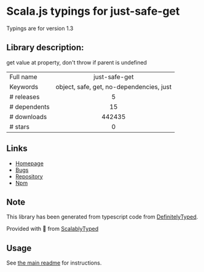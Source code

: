 
# Scala.js typings for just-safe-get

Typings are for version 1.3

## Library description:
get value at property, don't throw if parent is undefined

|                    |                 |
| ------------------ | :-------------: |
| Full name          | just-safe-get |
| Keywords           | object, safe, get, no-dependencies, just |
| # releases         | 5 |
| # dependents       | 15 |
| # downloads        | 442435 |
| # stars            | 0 |

## Links
- [Homepage](https://github.com/angus-c/just#readme)
- [Bugs](https://github.com/angus-c/just/issues)
- [Repository](https://github.com/angus-c/just)
- [Npm](https://www.npmjs.com/package/just-safe-get)
    


## Note
This library has been generated from typescript code from [DefinitelyTyped](https://definitelytyped.org).

Provided with :purple_heart: from [ScalablyTyped](https://github.com/oyvindberg/ScalablyTyped)

## Usage
See [the main readme](../../readme.md) for instructions.


